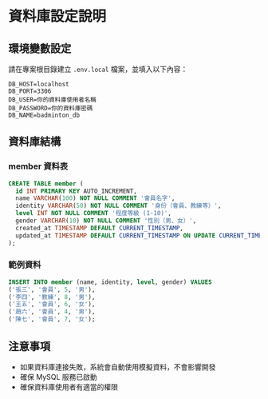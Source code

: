 # 資料庫設定說明

## 環境變數設定

請在專案根目錄建立 `.env.local` 檔案，並填入以下內容：

```env
DB_HOST=localhost
DB_PORT=3306
DB_USER=你的資料庫使用者名稱
DB_PASSWORD=你的資料庫密碼
DB_NAME=badminton_db
```

## 資料庫結構

### member 資料表

```sql
CREATE TABLE member (
  id INT PRIMARY KEY AUTO_INCREMENT,
  name VARCHAR(100) NOT NULL COMMENT '會員名字',
  identity VARCHAR(50) NOT NULL COMMENT '身份（會員、教練等）',
  level INT NOT NULL COMMENT '程度等級 (1-10)',
  gender VARCHAR(10) NOT NULL COMMENT '性別（男、女）',
  created_at TIMESTAMP DEFAULT CURRENT_TIMESTAMP,
  updated_at TIMESTAMP DEFAULT CURRENT_TIMESTAMP ON UPDATE CURRENT_TIMESTAMP
);
```

### 範例資料

```sql
INSERT INTO member (name, identity, level, gender) VALUES
('張三', '會員', 5, '男'),
('李四', '教練', 8, '男'),
('王五', '會員', 6, '女'),
('趙六', '會員', 4, '男'),
('陳七', '會員', 7, '女');
```

## 注意事項

- 如果資料庫連接失敗，系統會自動使用模擬資料，不會影響開發
- 確保 MySQL 服務已啟動
- 確保資料庫使用者有適當的權限

